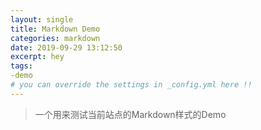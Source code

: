 ```yaml
---
layout: single
title: Markdown Demo
categories: markdown
date: 2019-09-29 13:12:50
excerpt: hey
tags:
-demo
# you can override the settings in _config.yml here !!
---
```


> 一个用来测试当前站点的Markdown样式的Demo